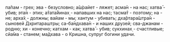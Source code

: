 па̄пам - грех; эва - безусловно; а̄ш́райет - ляжет; асма̄н - на нас; хатва̄ - убив; эта̄н - этих; а̄тата̄йинах̣ - напавших на нас; тасма̄т - поэтому; на - не; арха̄х̣ - должны; вайам - мы; хантум - убивать; дха̄ртара̄шт̣ра̄н - сыновей Дхритараштры; са-ба̄ндхава̄н - и наших друзей; сва-джанам - родню; хи - конечно; катхам - как; хатва̄ - убив; сукхинах̣ - счастливые; сйа̄ма - станем; ма̄дхава - о Кришна, супруг богини удачи.